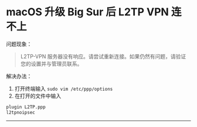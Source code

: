 # macOS 升级 Big Sur 后 L2TP VPN 连不上

问题现象：

> L2TP-VPN 服务器没有响应。请尝试重新连接。如果仍然有问题，请验证您的设置并与管理员联系。

解决办法：

1. 打开终端输入 `sudo vim /etc/ppp/options`
2. 在打开的文件中输入

```bash
plugin L2TP.ppp
l2tpnoipsec
```

---
